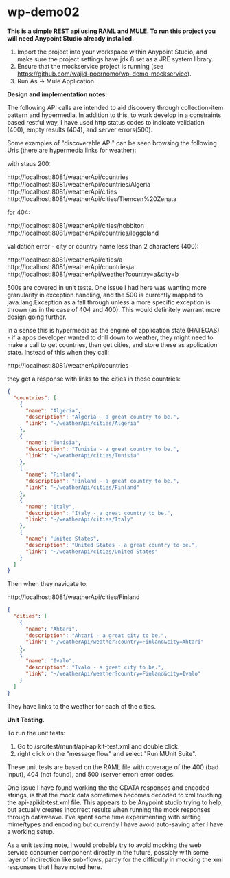 # wp-demo02
**This is a simple REST api using RAML and MULE. To run this project you will need Anypoint Studio already installed.**

1. Import the project into your workspace within Anypoint Studio, and make sure the project settings have jdk 8 set as a JRE system library.
2. Ensure that the mockservice project is running (see https://github.com/wajid-poernomo/wp-demo-mockservice).
3. Run As -> Mule Application.

**Design and implementation notes:**

The following API calls are intended to aid discovery through collection-item pattern and hypermedia. In addition to this,
to work develop in a constraints based restful way, I have used http status codes to indicate validation (400), empty results (404), 
and server errors(500).

Some examples of "discoverable API" can be seen browsing the following Uris (there are hypermedia links for weather):

with staus 200:

http://localhost:8081/weatherApi/countries
http://localhost:8081/weatherApi/countries/Algeria
http://localhost:8081/weatherApi/cities
http://localhost:8081/weatherApi/cities/Tlemcen%20Zenata

for 404:

http://localhost:8081/weatherApi/cities/hobbiton
http://localhost:8081/weatherApi/countries/leggoland

validation error - city or country name less than 2 characters (400):

http://localhost:8081/weatherApi/cities/a
http://localhost:8081/weatherApi/countries/a
http://localhost:8081/weatherApi/weather?country=a&city=b

500s are covered in unit tests. One issue I had here was wanting more granularity in exception handling,
and the 500 is currently mapped to java.lang.Exception as a fall through unless a more specific
exception is thrown (as in the case of 404 and 400). This would definitely warrant more design going further.

In a sense this is hypermedia as the engine of application state (HATEOAS) - if a apps developer wanted to drill down to weather, 
they might need to make a call to get countries, then get cities, and store these as application state. Instead of this when they call:

http://localhost:8081/weatherApi/countries

they get a response with links to the cities in those countries:
```json
{
  "countries": [
    {
      "name": "Algeria",
      "description": "Algeria - a great country to be.",
      "link": "~/weatherApi/cities/Algeria"
    },
    {
      "name": "Tunisia",
      "description": "Tunisia - a great country to be.",
      "link": "~/weatherApi/cities/Tunisia"
    },
    {
      "name": "Finland",
      "description": "Finland - a great country to be.",
      "link": "~/weatherApi/cities/Finland"
    },
    {
      "name": "Italy",
      "description": "Italy - a great country to be.",
      "link": "~/weatherApi/cities/Italy"
    },
    {
      "name": "United States",
      "description": "United States - a great country to be.",
      "link": "~/weatherApi/cities/United States"
    }
  ]
}
```
Then when they navigate to:

http://localhost:8081/weatherApi/cities/Finland

```json
{
  "cities": [
    {
      "name": "Ahtari",
      "description": "Ahtari - a great city to be.",
      "link": "~/weatherApi/weather?country=Finland&city=Ahtari"
    },
    {
      "name": "Ivalo",
      "description": "Ivalo - a great city to be.",
      "link": "~/weatherApi/weather?country=Finland&city=Ivalo"
    }
  ]
}
```
They have links to the weather for each of the cities.

**Unit Testing.**

To run the unit tests:

1. Go to /src/test/munit/api-apikit-test.xml and double click.
2. right click on the "message flow" and select "Run MUnit Suite".

These unit tests are based on the RAML file with coverage of the 400 (bad input), 404 (not found), and 500 (server error) error codes.

One issue I have found working the the CDATA responses and encoded strings, is that the mock data sometimes becomes decoded to xml 
touching the api-apikit-test.xml file. This appears to be Anypoint studio trying to help, but actually creates incorrect results when running 
the mock responses through dataweave. I've spent some time experimenting with setting mime/types and encoding but currently I have avoid 
auto-saving after I have a working setup.

As a unit testing note, I would probably try to avoid mocking the web service consumer component directly in the future, possibly with some
layer of indirection like sub-flows, partly for the difficulty in mocking the xml responses that I have noted here.

